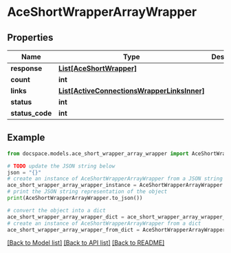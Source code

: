 # AceShortWrapperArrayWrapper


## Properties

Name | Type | Description | Notes
------------ | ------------- | ------------- | -------------
**response** | [**List[AceShortWrapper]**](AceShortWrapper.md) |  | [optional] 
**count** | **int** |  | [optional] 
**links** | [**List[ActiveConnectionsWrapperLinksInner]**](ActiveConnectionsWrapperLinksInner.md) |  | [optional] 
**status** | **int** |  | [optional] 
**status_code** | **int** |  | [optional] 

## Example

```python
from docspace.models.ace_short_wrapper_array_wrapper import AceShortWrapperArrayWrapper

# TODO update the JSON string below
json = "{}"
# create an instance of AceShortWrapperArrayWrapper from a JSON string
ace_short_wrapper_array_wrapper_instance = AceShortWrapperArrayWrapper.from_json(json)
# print the JSON string representation of the object
print(AceShortWrapperArrayWrapper.to_json())

# convert the object into a dict
ace_short_wrapper_array_wrapper_dict = ace_short_wrapper_array_wrapper_instance.to_dict()
# create an instance of AceShortWrapperArrayWrapper from a dict
ace_short_wrapper_array_wrapper_from_dict = AceShortWrapperArrayWrapper.from_dict(ace_short_wrapper_array_wrapper_dict)
```
[[Back to Model list]](../README.md#documentation-for-models) [[Back to API list]](../README.md#documentation-for-api-endpoints) [[Back to README]](../README.md)


